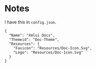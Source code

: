 # Notes

I have this in `config.json`.

```
{
  "Name": "Xmlui Docs",
  "Themeid": "Doc-Theme",
  "Resources": {
    "Favicon": "Resources/Doc-Icon.Svg",
    "Logo": "Resources/Doc-Icon.Svg"
  }
}
```

